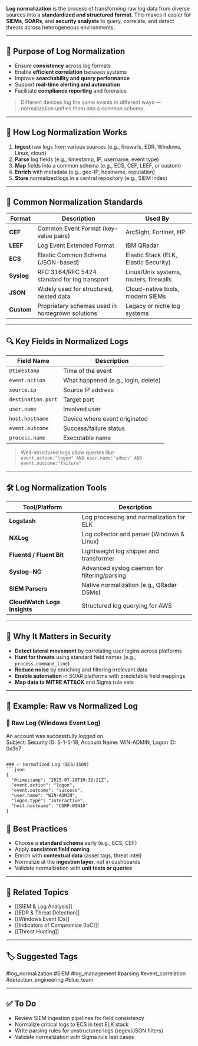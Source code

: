 **Log normalization** is the process of transforming raw log data from diverse sources into a **standardized and structured format**. This makes it easier for **SIEMs**, **SOARs**, and **security analysts** to query, correlate, and detect threats across heterogeneous environments.

---

## 🎯 Purpose of Log Normalization

- Ensure **consistency** across log formats
- Enable **efficient correlation** between systems
- Improve **searchability and query performance**
- Support **real-time alerting and automation**
- Facilitate **compliance reporting** and forensics

> Different devices log the same events in different ways — normalization unifies them into a common schema.

---

## 🧱 How Log Normalization Works

1. **Ingest** raw logs from various sources (e.g., firewalls, EDR, Windows, Linux, cloud)
2. **Parse** log fields (e.g., timestamp, IP, username, event type)
3. **Map** fields into a common schema (e.g., ECS, CEF, LEEF, or custom)
4. **Enrich** with metadata (e.g., geo-IP, hostname, reputation)
5. **Store** normalized logs in a central repository (e.g., SIEM index)

---

## 🧰 Common Normalization Standards

| Format      | Description                                      | Used By                                 |
|-------------|--------------------------------------------------|------------------------------------------|
| **CEF**     | Common Event Format (key-value pairs)            | ArcSight, Fortinet, HP                   |
| **LEEF**    | Log Event Extended Format                        | IBM QRadar                               |
| **ECS**     | Elastic Common Schema (JSON-based)               | Elastic Stack (ELK, Elastic Security)    |
| **Syslog**  | RFC 3164/RFC 5424 standard for log transport     | Linux/Unix systems, routers, firewalls   |
| **JSON**    | Widely used for structured, nested data          | Cloud-native tools, modern SIEMs         |
| **Custom**  | Proprietary schemas used in homegrown solutions  | Legacy or niche log systems              |

---

## 🔍 Key Fields in Normalized Logs

| Field Name         | Description                              |
|--------------------|------------------------------------------|
| `@timestamp`        | Time of the event                        |
| `event.action`      | What happened (e.g., login, delete)      |
| `source.ip`         | Source IP address                        |
| `destination.port`  | Target port                              |
| `user.name`         | Involved user                            |
| `host.hostname`     | Device where event originated            |
| `event.outcome`     | Success/failure status                   |
| `process.name`      | Executable name                          |

> Well-structured logs allow queries like:  
`event.action:"logon" AND user.name:"admin" AND event.outcome:"failure"`

---

## 🛠 Log Normalization Tools

| Tool/Platform           | Description                                |
|-------------------------|--------------------------------------------|
| **Logstash**            | Log processing and normalization for ELK   |
| **NXLog**               | Log collector and parser (Windows & Linux) |
| **Fluentd / Fluent Bit**| Lightweight log shipper and transformer    |
| **Syslog-NG**           | Advanced syslog daemon for filtering/parsing|
| **SIEM Parsers**        | Native normalization (e.g., QRadar DSMs)   |
| **CloudWatch Logs Insights** | Structured log querying for AWS       |

---

## 🔐 Why It Matters in Security

- **Detect lateral movement** by correlating user logins across platforms
- **Hunt for threats** using standard field names (e.g., `process.command_line`)
- **Reduce noise** by enriching and filtering irrelevant data
- **Enable automation** in SOAR platforms with predictable field mappings
- **Map data to MITRE ATT&CK** and Sigma rule sets

---

## 📘 Example: Raw vs Normalized Log

### 🔧 Raw Log (Windows Event Log)

An account was successfully logged on.  
Subject: Security ID: S-1-5-18, Account Name: WIN-ADMIN, Logon ID: 0x3e7
```

### ✅ Normalized Log (ECS/JSON)
```json
{
  "@timestamp": "2025-07-28T10:32:21Z",
  "event.action": "logon",
  "event.outcome": "success",
  "user.name": "WIN-ADMIN",
  "logon.type": "interactive",
  "host.hostname": "CORP-WIN10"
}
```

## 🧠 Best Practices

- Choose a **standard schema** early (e.g., ECS, CEF)
- Apply **consistent field naming**
- Enrich with **contextual data** (asset tags, threat intel)
- Normalize at the **ingestion layer**, not in dashboards
- Validate normalization with **unit tests or queries**

---

## 🔗 Related Topics

- [[SIEM & Log Analysis]]
- [[EDR & Threat Detection]]
- [[Windows Event IDs]]
- [[Indicators of Compromise (IoC)]]
- [[Threat Hunting]]

---

## 🏷 Suggested Tags

#log_normalization #SIEM #log_management #parsing #event_correlation #detection_engineering #blue_team

---

## ✅ To Do

-  Review SIEM ingestion pipelines for field consistency
-  Normalize critical logs to ECS in test ELK stack
-  Write parsing rules for unstructured logs (regex/JSON filters)
-  Validate normalization with Sigma rule test cases